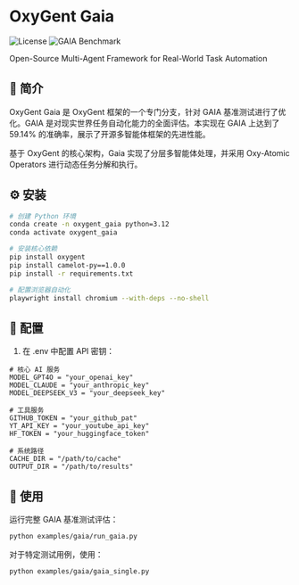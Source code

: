 # OxyGent Gaia

![License](https://img.shields.io/badge/License-Apache%202.0-blue.svg)
![GAIA Benchmark](https://img.shields.io/badge/GAIA%20Score-59.14%25-green)

Open-Source Multi-Agent Framework for Real-World Task Automation

## 🧠 简介

OxyGent Gaia 是 OxyGent 框架的一个专门分支，针对 GAIA 基准测试进行了优化。GAIA 是对现实世界任务自动化能力的全面评估。本实现在 GAIA 上达到了 59.14% 的准确率，展示了开源多智能体框架的先进性能。

基于 OxyGent 的核心架构，Gaia 实现了分层多智能体处理，并采用 Oxy-Atomic Operators 进行动态任务分解和执行。

## ⚙️ 安装

```bash
# 创建 Python 环境
conda create -n oxygent_gaia python=3.12
conda activate oxygent_gaia

# 安装核心依赖
pip install oxygent 
pip install camelot-py==1.0.0
pip install -r requirements.txt

# 配置浏览器自动化
playwright install chromium --with-deps --no-shell
```

## 🔑 配置

1. 在 .env 中配置 API 密钥：
```env
# 核心 AI 服务 
MODEL_GPT4O = "your_openai_key"
MODEL_CLAUDE = "your_anthropic_key"
MODEL_DEEPSEEK_V3 = "your_deepseek_key"

# 工具服务
GITHUB_TOKEN = "your_github_pat"
YT_API_KEY = "your_youtube_api_key"
HF_TOKEN = "your_huggingface_token"

# 系统路径
CACHE_DIR = "/path/to/cache"
OUTPUT_DIR = "/path/to/results"
```

## 🚀 使用

运行完整 GAIA 基准测试评估：
```bash
python examples/gaia/run_gaia.py
```

对于特定测试用例，使用：
```bash
python examples/gaia/gaia_single.py
```
